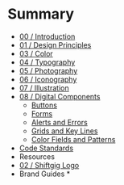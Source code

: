 # Summary

* [00 / Introduction](README.md)
* [01 / Design Principles](01__design_principles.md)
* [03 / Color](03__color.md)
* [04 / Typography](04__typography.md)
* [05 / Photography](05__photography.md)
* [06 / Iconography](06__iconography.md)
* [07 / Illustration](07__illustration.md)
* [08 / Digital Components](08__digital_components.md)
   * [Buttons](buttons.md)
   * [Forms](forms.md)
   * [Alerts and Errors](alerts_and_errors.md)
   * [Grids and Key Lines](grids_and_key_lines.md)
   * [Color Fields and Patterns](color_fields_and_patterns.md)
* [Code Standards](code_standards.md)
* Resources
* [02 / Shiftgig Logo](02__shiftgig_logo.md)
* Brand Guides
   * 

